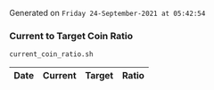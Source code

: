 Generated on `Friday 24-September-2021 at 05:42:54`

### Current to Target Coin Ratio
`current_coin_ratio.sh`

Date|Current|Target|Ratio
---|---|---|---
